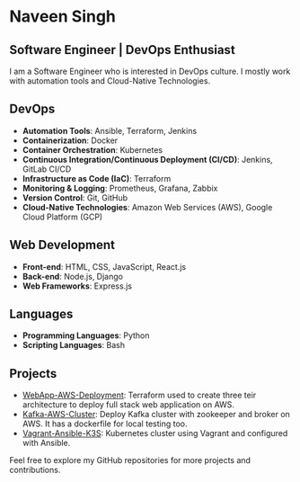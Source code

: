 # Naveen Singh

## Software Engineer | DevOps Enthusiast

I am a Software Engineer who is interested in DevOps culture. I mostly work with automation tools and Cloud-Native Technologies.

## DevOps

- **Automation Tools**: Ansible, Terraform, Jenkins
- **Containerization**: Docker
- **Container Orchestration**: Kubernetes
- **Continuous Integration/Continuous Deployment (CI/CD)**: Jenkins, GitLab CI/CD
- **Infrastructure as Code (IaC)**: Terraform
- **Monitoring & Logging**: Prometheus, Grafana, Zabbix
- **Version Control**: Git, GitHub
- **Cloud-Native Technologies**: Amazon Web Services (AWS), Google Cloud Platform (GCP)

## Web Development

- **Front-end**: HTML, CSS, JavaScript, React.js
- **Back-end**: Node.js, Django
- **Web Frameworks**: Express.js

## Languages

- **Programming Languages**: Python
- **Scripting Languages**: Bash

## Projects

- [WebApp-AWS-Deployment](https://github.com/navsin189/web-app-aws-deployment): Terraform used to create three teir architecture to deploy full stack web application on AWS.
- [Kafka-AWS-Cluster](https://github.com/navsin189/kafka-aws-cluster): Deploy Kafka cluster with zookeeper and broker on AWS. It has a dockerfile for local testing too.
- [Vagrant-Ansible-K3S](https://github.com/navsin189/vagrant-ansible-k3s): Kubernetes cluster using Vagrant and configured with Ansible.

Feel free to explore my GitHub repositories for more projects and contributions.
